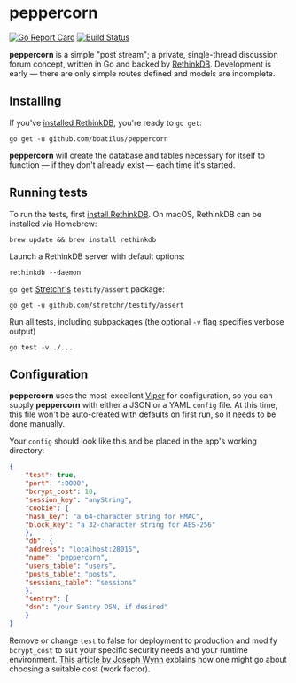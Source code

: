 # peppercorn

[![Go Report Card](https://goreportcard.com/badge/github.com/boatilus/peppercorn)](https://goreportcard.com/report/github.com/boatilus/peppercorn) [![Build Status](https://travis-ci.org/boatilus/peppercorn.svg?branch=master)](https://travis-ci.org/boatilus/peppercorn)

**peppercorn** is a simple "post stream"; a private, single-thread discussion forum concept, written in Go and backed by [RethinkDB](https://www.rethinkdb.com/). Development is early — there are only simple routes defined and models are incomplete.

## Installing

If you've [installed RethinkDB](https://rethinkdb.com/docs/install/), you're ready to `go get`:

    go get -u github.com/boatilus/peppercorn
    
**peppercorn** will create the database and tables necessary for itself to function — if they don't already exist — each time it's started.

## Running tests

To run the tests, first [install RethinkDB](https://rethinkdb.com/docs/install/). On macOS, RethinkDB can be installed via Homebrew:

    brew update && brew install rethinkdb
  
Launch a RethinkDB server with default options:

    rethinkdb --daemon
  
`go get` [Stretchr's](https://github.com/stretchr) `testify/assert` package:

    go get -u github.com/stretchr/testify/assert

Run all tests, including subpackages (the optional `-v` flag specifies verbose output)

    go test -v ./...

## Configuration

**peppercorn** uses the most-excellent [Viper](https://github.com/spf13/viper) for configuration, so you can supply **peppercorn** with either a JSON or a YAML `config` file. At this time, this file won't be auto-created with defaults on first run, so it needs to be done manually.

Your `config` should look like this and be placed in the app's working directory:

```JSON
{
    "test": true,
    "port": ":8000",
    "bcrypt_cost": 10,
    "session_key": "anyString",
    "cookie": {
    "hash_key": "a 64-character string for HMAC",
    "block_key": "a 32-character string for AES-256"
    },
    "db": {
    "address": "localhost:28015",
    "name": "peppercorn",
    "users_table": "users",
    "posts_table": "posts",
    "sessions_table": "sessions"
    },
    "sentry": {
    "dsn": "your Sentry DSN, if desired"
    }
}
```
    
Remove or change `test` to false for deployment to production and modify `bcrypt_cost` to suit your specific security needs and your runtime environment. [This article by Joseph Wynn](https://wildlyinaccurate.com/bcrypt-choosing-a-work-factor/) explains how one might go about choosing a suitable cost (work factor).
